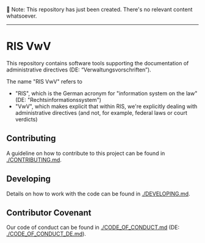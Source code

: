 🚧 Note: This repository has just been created. There's no relevant content whatsoever.

---

# RIS VwV

This repository contains software tools supporting the documentation of administrative directives (DE: “Verwaltungsvorschriften”).

The name "RIS VwV" refers to
* "RIS", which is the German acronym for "information system on the law" (DE: "Rechtsinformationssystem")
* "VwV", which makes explicit that within RIS, we're explicitly dealing with administrative directives (and not, for example, federal laws or court verdicts)

## Contributing

A guideline on how to contribute to this project can be found in [./CONTRIBUTING.md](./CONTRIBUTING.md).

## Developing

Details on how to work with the code can be found in [./DEVELOPING.md](./DEVELOPING.md).

## Contributor Covenant

Our code of conduct can be found in [./CODE_OF_CONDUCT.md](./CODE_OF_CONDUCT.md) (DE: [./CODE_OF_CONDUCT_DE.md](./CODE_OF_CONDUCT_DE.md)).

